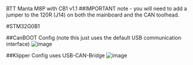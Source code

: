 BTT Manta M8P with CB1 v1.1 
##IMPORTANT note - you will need to add a jumper to the 120R (J14) on both the mainboard and the CAN toolhead.

#STM32G0B1

##CanBOOT Config (note this just uses the default USB communication interface)
![image](https://user-images.githubusercontent.com/14154875/225157525-d1b8f813-ab11-4f59-87fa-45f8a3ee2a6a.png)


##Klipper Config uses USB-CAN-Bridge
![image](https://user-images.githubusercontent.com/14154875/225156775-2fc1d727-0aa8-4d1c-abb3-1a832fab2187.png)
